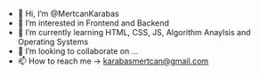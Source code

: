 - 👋 Hi, I’m @MertcanKarabas
- 👀 I’m interested in Frontend and Backend
- 🌱 I’m currently learning HTML, CSS, JS, Algorithm Anaylsis and Operating Systems 
- 💞️ I’m looking to collaborate on ...
- 📫 How to reach me -> karabasmertcan@gmail.com

<!---
MertcanKarabas/MertcanKarabas is a ✨ special ✨ repository because its `README.md` (this file) appears on your GitHub profile.
You can click the Preview link to take a look at your changes.
--->
